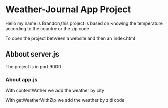 # Weather-Journal App Project

Hello my name is Brandon,this project is based on 
knowing the temperature according to the country or the zip code


To open the project between a website and then an index.html

## Abbout server.js
The project is in port 9000

### About app.js
With contentWather we add the weather by city


With getWeatherWithZip we add the weather by zid code

